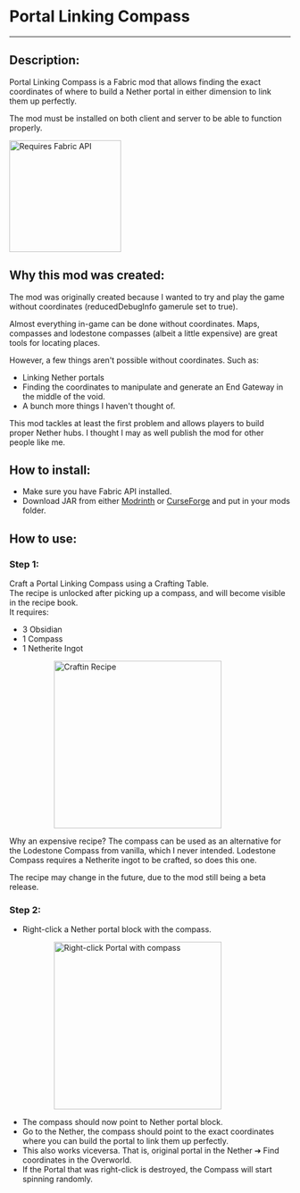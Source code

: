 # Portal Linking Compass

---

## Description:

Portal Linking Compass is a Fabric mod that allows finding the exact coordinates
of where to build a Nether portal in either dimension to link them up perfectly.

The mod must be installed on both client and server to be able to function properly.

<a href="https://modrinth.com/mod/fabric-api">
  <img width="200px" src="https://i.imgur.com/Ol1Tcf8.png" alt="Requires Fabric API" />
</a>

## Why this mod was created:

The mod was originally created because I wanted to try and play the game without coordinates (reducedDebugInfo  gamerule set to true).

Almost everything in-game can be done without coordinates. Maps, compasses and lodestone compasses (albeit a little expensive) are great tools for locating places.

However, a few things aren't possible without coordinates. Such as:
- Linking Nether portals
- Finding the coordinates to manipulate and generate an End Gateway in the middle of the void.
- A bunch more things I haven't thought of.

This mod tackles at least the first problem and allows players to build proper Nether hubs.
I thought I may as well publish the mod for other people like me.


## How to install:
- Make sure you have Fabric API installed.
- Download JAR from either 
[Modrinth](https://modrinth.com/mod/portal-linking-compass)
or
[CurseForge](https://www.curseforge.com/minecraft/mc-mods/portal-linking-compass)
and put in your mods folder.


## How to use:

### Step 1:
Craft a Portal Linking Compass using a Crafting Table.  
The recipe is unlocked after picking up a compass, and will become visible in the recipe book.  
It requires:
- 3 Obsidian
- 1 Compass
- 1 Netherite Ingot
<dl>
   <dd>
      <dl>
         <dd>
            <img width="300px" src="https://maxoduke.dev/assets/images/mods/portal-linking-compass/step1.png" alt="Craftin Recipe" />
         </dd>
      </dl>
   </dd>
</dl>  

Why an expensive recipe? The compass can be used as an alternative for the Lodestone Compass from vanilla, which I never intended. Lodestone Compass requires a Netherite ingot to be crafted, so does this one.  
  
The recipe may change in the future, due to the mod still being a beta release.  

### Step 2:
- Right-click a Nether portal block with the compass.
<dl>
   <dd>
      <dl>
         <dd>
            <img width="300px" src="https://maxoduke.dev/assets/images/mods/portal-linking-compass/step2.jpg" alt="Right-click Portal with compass" />
         </dd>
      </dl>
   </dd>
</dl>

- The compass should now point to Nether portal block.
- Go to the Nether, the compass should point to the exact coordinates where you can build the portal to link them up perfectly.
- This also works viceversa. That is, original portal in the Nether ➔ Find coordinates in the Overworld.
- If the Portal that was right-click is destroyed, the Compass will start spinning randomly. 
